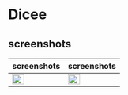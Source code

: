 

# Dicee

## screenshots
| screenshots | screenshots |
|------ |-------|
|<img src="https://user-images.githubusercontent.com/91916741/180194168-0fa77a71-d339-46fd-a905-ec065dc9e1c5.png" width="50%" /> |<img src="https://user-images.githubusercontent.com/91916741/180194168-0fa77a71-d339-46fd-a905-ec065dc9e1c5.png" width="50%" />|


